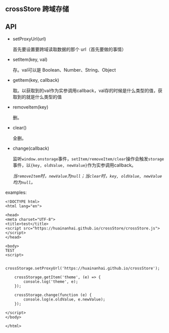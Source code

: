 ## crossStore  跨域存储


## API 
  * setProxyUrl(url)

	首先要设置要跨域读取数据的那个 url（首先要做的事情）    

  * setItem(key, val)

    存。val可以是 Boolean、Number、String、Object

  * getItem(key, callback)

    取。以获取到的val作为实参调用callback，val存的时候是什么类型的值，获取到的就是什么类型的值

  * removeItem(key)

    删。

  * clear()

    全删。

  * change(callback)

    监听`window.onstorage`事件，`setItem/removeItem/clear`操作会触发`storage`事件，以`{key, oldValue, newValue}`作为实参调用callback。

    *当`removeItem`时，`newValue`为`null`；当`clear`时，`key, oldValue, newValue`均为`null`。*


examples:

    <!DOCTYPE html>
	<html lang="en">

	<head>
    <meta charset="UTF-8">
    <title>test</title>
    <script src="https://huainanhai.github.io/crossStore/crossStore.js"></script>
	</head>

	<body>
    TEST
    <script>

        crossStorage.setProxyUrl('https://huainanhai.github.io/crossStore');

        crossStorage.getItem('theme', (e) => {
            console.log('theme', e);
        });

        crossStorage.change(function (e) {
            console.log(e.oldValue, e.newValue);
        });

    </script>
	</body>

	</html>